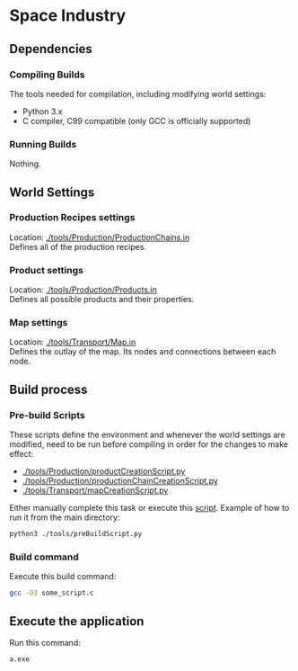 # Space Industry

## Dependencies

### Compiling Builds
The tools needed for compilation, including modifying world settings:
* Python 3.x
* C compiler, C99 compatible (only GCC is officially supported)

### Running Builds
Nothing.

## World Settings
### Production Recipes settings
Location: [./tools/Production/ProductionChains.in](./tools/Production/ProductionChains.in) <br>
Defines all of the production recipes.

### Product settings
Location: [./tools/Production/Products.in](./tools/Production/Products.in) <br>
Defines all possible products and their properties.

### Map settings
Location: [./tools/Transport/Map.in](./tools/Transport/Map.in) <br>
Defines the outlay of the map. Its nodes and connections between each node.

## Build process

### Pre-build Scripts
These scripts define the environment and whenever the world settings are modified, need to be run before compiling in order for the changes to make effect:
* [./tools/Production/productCreationScript.py](./tools/Production/productCreationScript.py)
* [./tools/Production/productionChainCreationScript.py](./tools/Production/productionChainCreationScript.py)
* [./tools/Transport/mapCreationScript.py](./tools/Transport/mapCreationScript.py)

Either manually complete this task or execute this [script](./tools/preBuildScript.py). Example of how to run it from the main directory:
```bash
python3 ./tools/preBuildScript.py
```

### Build command
Execute this build command:
```bash
gcc -O3 some_script.c
```

## Execute the application
Run this command:
```bash
a.exe
```
